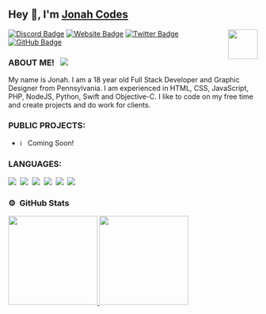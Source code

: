 ## Hey 👋, I'm [Jonah Codes](https://jonahcodes.com)

<img align="right" height="60" width="60" alt="" src="" />

[![Discord Badge](https://img.shields.io/badge/-Discord-0e76a8?style=flat-square&logo=Discord&logoColor=white)](https://jonahcodes.com)
[![Website Badge](https://img.shields.io/badge/Website-3b5998?style=flat-square&logo=google-chrome&logoColor=white)](https://jonahcodes.com)
[![Twitter Badge](https://img.shields.io/badge/-Twitter-00acee?style=flat-square&logo=Twitter&logoColor=white)]((https://jonahcodes.com))
[![GitHub Badge](https://img.shields.io/badge/-GitHub-ffffff?style=flat-square&logo=Github&logoColor=black)](https://github.com/ImJonahCodes)

### ABOUT ME! &nbsp; ![](https://komarev.com/ghpvc/?username=ImJonahCodes&label=Views&color=blue&style=plastic) 

My name is Jonah. I am a 18 year old Full Stack Developer and Graphic Designer from Pennsylvania. I am experienced in HTML, CSS, JavaScript, PHP, NodeJS, Python, Swift and Objective-C. I like to code on my free time and create projects and do work for clients.


### PUBLIC PROJECTS:

- ℹ️ &nbsp; Coming Soon!

### LANGUAGES:

![](https://img.shields.io/badge/HTML-E34F26?style=for-the-badge&logo=html5&logoColor=white)&nbsp;
![](https://img.shields.io/badge/CSS-1572B6?style=for-the-badge&logo=css3&logoColor=white)&nbsp;
![](https://img.shields.io/badge/PHP-43853D?style=for-the-badge&logo=PHP&logoColor=white)&nbsp;
![](https://img.shields.io/badge/JavaScript-F7DF1E?style=for-the-badge&logo=javascript&logoColor=black)&nbsp;
![](https://img.shields.io/badge/Python-43853D?style=for-the-badge&logo=Python&logoColor=white)&nbsp;
![](https://img.shields.io/badge/MySQL-00000F?style=for-the-badge&logo=mysql&logoColor=white)&nbsp;


### ⚙️ &nbsp;GitHub Stats

<p align="left">
<a href="https://github.com/ImJonahCodes">
  <img height="180em" src="https://github-readme-stats-eight-theta.vercel.app/api?username=ImJonahCodes&show_icons=true&theme=react&include_all_commits=true&count_private=true"/>
  <img height="180em" src="https://github-readme-stats-eight-theta.vercel.app/api/top-langs/?username=ImJonahCodes&layout=compact&langs_count=8&theme=react"/>
</a>
</p>
